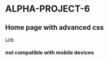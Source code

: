 # ALPHA-PROJECT-6
## Home page with advanced css
[Link](https://bajaj277.github.io/ALPHA-PROJECT-6/)
### not compatible with mobile devices
